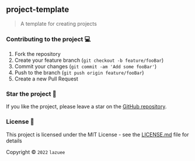 ## project-template

> A template for creating projects

### Contributing to the project 💻

1. Fork the repository
2. Create your feature branch (`git checkout -b feature/fooBar`)
3. Commit your changes (`git commit -am 'Add some fooBar'`)
4. Push to the branch (`git push origin feature/fooBar`)
5. Create a new Pull Request

### Star the project 🌟

If you like the project, please leave a star on the [GitHub repository](https://github.com/lazuee/project-template).

### License 🔑

This project is licensed under the MIT License - see the [LICENSE.md](LICENSE.md) file for details

Copyright © `2022` `lazuee`